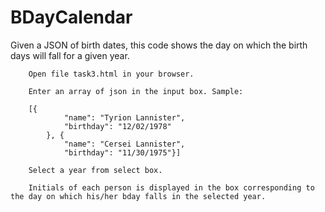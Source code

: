 # BDayCalendar
Given a JSON of birth dates, this code shows the day on which the birth days will fall for a given year.

		Open file task3.html in your browser. 

		Enter an array of json in the input box. Sample:

		[{
				"name": "Tyrion Lannister",
				"birthday": "12/02/1978"
			}, {
				"name": "Cersei Lannister",
				"birthday": "11/30/1975"}]

		Select a year from select box.
			
		Initials of each person is displayed in the box corresponding to the day on which his/her bday falls in the selected year.

